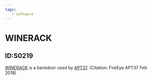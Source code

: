 ```yaml
---
tags:
   - software
---
```

# WINERACK
## ID:S0219
[WINERACK](/mitre/software/S0219) is a backdoor used by [APT37](/mitre/groups/G0067). (Citation: FireEye APT37 Feb 2018)

